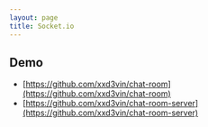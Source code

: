 ```yaml
---
layout: page
title: Socket.io
---
```


## Demo

- [https://github.com/xxd3vin/chat-room](https://github.com/xxd3vin/chat-room)
- [https://github.com/xxd3vin/chat-room-server](https://github.com/xxd3vin/chat-room-server)